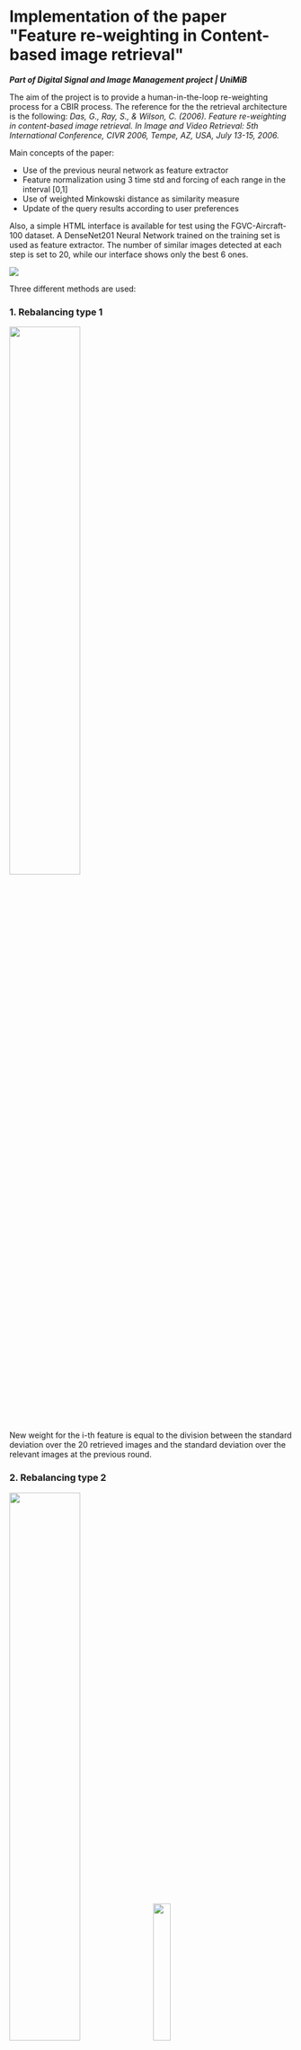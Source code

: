 # Implementation of the paper "Feature re-weighting in Content-based image retrieval"

***Part of Digital Signal and Image Management project | UniMiB***

The aim of the project is to provide a human-in-the-loop re-weighting process for a CBIR process. The reference for the the retrieval architecture is the following:
*Das, G., Ray, S., & Wilson, C. (2006). Feature re-weighting in content-based image retrieval. In Image and Video Retrieval: 5th International Conference, CIVR 2006, Tempe, AZ, USA, July 13-15, 2006.*

Main concepts of the paper:
- Use of the previous neural network as feature extractor
- Feature normalization using 3 time std and forcing of each range in the interval [0,1]
- Use of weighted Minkowski distance as similarity measure
- Update of the query results according to user preferences

Also, a simple HTML interface is available for test using the FGVC-Aircraft-100 dataset. A DenseNet201 Neural Network trained on the training set is used as feature extractor. The number of similar images detected at each step is set to 20, while our interface shows only the best 6 ones.

<img src="https://user-images.githubusercontent.com/63108350/226201266-35918085-7344-42bb-b958-5d6ee4ad936c.mp4">

Three different methods are used:

### 1. Rebalancing type 1 

<img src="https://user-images.githubusercontent.com/63108350/226203376-fe61aca2-aa52-4964-8773-f025bad4e1a6.png" width=50%>

New weight for the i-th feature is equal to the division between the standard deviation over the 20 retrieved images and the standard deviation over the relevant images at the previous round.

### 2. Rebalancing type 2

<img src="https://user-images.githubusercontent.com/63108350/226203388-4fdd1599-18b3-416e-b281-3cbd234c6998.png" width=50%>
<img src="https://user-images.githubusercontent.com/63108350/226203391-6c2486f0-ad83-4cf1-8a4f-64f5cb08fe13.png" width=25%>

New weight for the i-th feature is equal to the division between the sigma quantity defined in the second formula, that depends on the dominant range, and the standard deviation over the relevant images at the previous round.

### 3. Rebalancing type 3

<img src="https://user-images.githubusercontent.com/63108350/226203398-ad5c9e48-971b-4b7c-84b6-16169a70e15f.png" width=50%>

New weight for the i-th feature is equal to the the delta value defined in the previous slide by the weights of type 1.

## Results

|  | Top 20 Precision |
| :---: | :---: |
| Round number | Type 1 | Type 2 | Type 3 |
| :---: | :---: | :---: | :---: |
| Round 0 | 77.56 | **77.56** | **77.56** |
| :---: | :---: | :---: | :---: |
| Round 1 | 83.94 | 61.70 | 60.33 |
| :---: | :---: | :---: | :---: |
| Round 2 | 84.56 | 58.84 | 57.35 |
| :---: | :---: | :---: | :---: |
| Round 3 | 85.10 | 59.91 | 57.94 |
| :---: | :---: | :---: | :---: |
| Round 4 | 85.41 | 60.09 | 57.85 |
| :---: | :---: | :---: | :---: |
| Round 5 | **85.54** | 60.53 | 57.77 |
| :---: | :---: | :---: | :---: |
